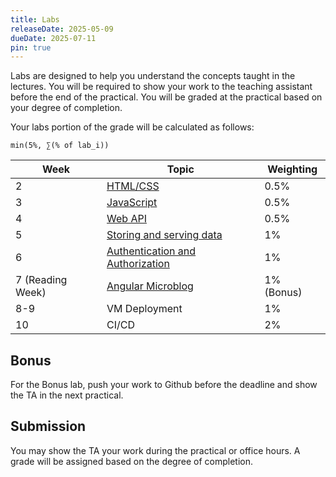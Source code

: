 ```yaml
---
title: Labs
releaseDate: 2025-05-09
dueDate: 2025-07-11
pin: true
---
```


Labs are designed to help you understand the concepts taught in the lectures. You will be required to show your work to the teaching assistant before the end of the practical. You will be graded at the practical based on your degree of completion.

Your labs portion of the grade will be calculated as follows:

```
min(5%, ∑(% of lab_i))
```

| Week             | Topic                                                                       | Weighting  |
| ---------------- | --------------------------------------------------------------------------- | ---------- |
| 2                | [HTML/CSS](https://classroom.github.com/a/w8MZQ41_)                         | 0.5%       |
| 3                | [JavaScript](https://classroom.github.com/a/IcVOxC4I)                       | 0.5%       |
| 4                | [Web API](https://classroom.github.com/a/BZ3rBZAM)                          | 0.5%       |
| 5                | [Storing and serving data](https://classroom.github.com/a/lPld0d7U)         | 1%         |
| 6                | [Authentication and Authorization](https://classroom.github.com/a/EjltqrMQ) | 1%         |
| 7 (Reading Week) | [Angular Microblog](https://classroom.github.com/a/ulDa6IJ1)                | 1% (Bonus) |
| 8-9              | VM Deployment                                                               | 1%         |
| 10               | CI/CD                                                                       | 2%         |

## Bonus

For the Bonus lab, push your work to Github before the deadline and show the TA in the next practical.

## Submission

You may show the TA your work during the practical or office hours. A grade will be assigned
based on the degree of completion.
